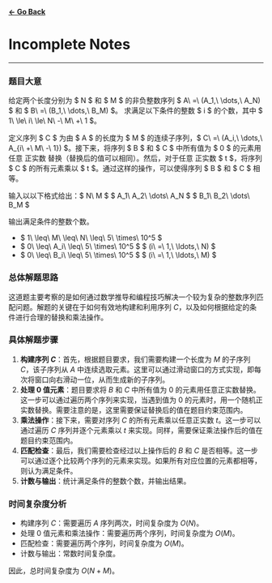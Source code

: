 [**← Go Back**](https://daiyulong2024.github.io/)

# Incomplete Notes

---

### 题目大意

给定两个长度分别为 $ N $ 和 $ M $ 的非负整数序列 $ A\ =\ (A_1,\ \dots,\ A_N) $ 和 $ B\ =\ (B_1,\ \dots,\ B_M) $。
求满足以下条件的整数 $ i $ 的个数，其中 $ 1\ \le\ i\ \le\ N\ -\ M\ +\ 1 $。

定义序列 $ C $ 为由 $ A $ 的长度为 $ M $ 的连续子序列，$ C\ =\ (A_i,\ \dots,\ A_{i\ +\ M\ -\ 1}) $。接下来，将序列 $ B $ 和 $ C $ 中所有值为 $ 0 $ 的元素用任意 正实数 替换（替换后的值可以相同）。然后，对于任意 正实数 $ t $，将序列 $ C $ 的所有元素乘以 $ t $。通过这样的操作，可以使得序列 $ B $ 和 $ C $ 相等。

输入以以下格式给出：$ N\ M $ $ A_1\ A_2\ \dots\ A_N $ $ B_1\ B_2\ \dots\ B_M $

输出满足条件的整数个数。

- $ 1\ \leq\ M\ \leq\ N\ \leq\ 5\ \times\ 10^5 $
- $ 0\ \leq\ A_i\ \leq\ 5\ \times\ 10^5 $ $ (i\ =\ 1,\ \ldots,\ N) $
- $ 0\ \leq\ B_i\ \leq\ 5\ \times\ 10^5 $ $ (i\ =\ 1,\ \ldots,\ M) $

### 总体解题思路

这道题主要考察的是如何通过数学推导和编程技巧解决一个较为复杂的整数序列匹配问题。解题的关键在于如何有效地构建和利用序列 $C$，以及如何根据给定的条件进行合理的替换和乘法操作。

### 具体解题步骤

1. **构建序列 $C$**：首先，根据题目要求，我们需要构建一个长度为 $M$ 的子序列 $C$，该子序列从 $A$ 中连续选取元素。这里可以通过滑动窗口的方式实现，即每次将窗口向右滑动一位，从而生成新的子序列。
2. **处理 $0$ 值元素**：题目要求将 $B$ 和 $C$ 中所有值为 $0$ 的元素用任意正实数替换。这一步可以通过遍历两个序列来实现，当遇到值为 $0$ 的元素时，用一个随机正实数替换。需要注意的是，这里需要保证替换后的值在题目约束范围内。
3. **乘法操作**：接下来，需要对序列 $C$ 的所有元素乘以任意正实数 $t$。这一步可以通过遍历 $C$ 序列并逐个元素乘以 $t$ 来实现。同样，需要保证乘法操作后的值在题目约束范围内。
4. **匹配检查**：最后，我们需要检查经过以上操作后的 $B$ 和 $C$ 是否相等。这一步可以通过逐个比较两个序列的元素来实现。如果所有对应位置的元素都相等，则认为满足条件。
5. **计数与输出**：统计满足条件的整数个数，并输出结果。

### 时间复杂度分析

* 构建序列 $C$：需要遍历 $A$ 序列两次，时间复杂度为 $O(N)$。
* 处理 $0$ 值元素和乘法操作：需要遍历两个序列，时间复杂度为 $O(M)$。
* 匹配检查：需要遍历两个序列，时间复杂度为 $O(M)$。
* 计数与输出：常数时间复杂度。

因此，总时间复杂度为 $O(N + M)$。
